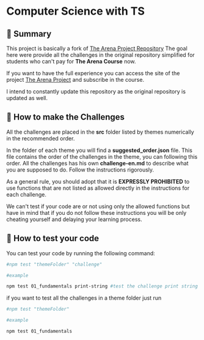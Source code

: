 # Computer Science with TS

## :page_with_curl: Summary

This project is basically a fork
of [The Arena Project Repository](https://github.com/the-arena-project/typescript-arenas) The goal
here were provide all the challenges in the original repository simplified for students who can't pay for **The
Arena Course** now.

If you want to have the full experience you can access the site of the
project [The Arena Project](https://www.thearenaproject.co/) and subscribe in the course.

I intend to constantly update this repository as the original repository is updated as well.

## :rocket: How to make the Challenges

All the challenges are placed in the **src** folder listed by themes numerically in the recommended order.

In the folder of each theme you will find a **suggested_order.json** file. This file contains the order of the
challenges in the theme, you can following this order. All the challenges has his own **challenge-en.md** to describe
what you are supposed to do. Follow the instructions rigorously.

As a general rule, you should adopt that it is **EXPRESSLY PROHIBITED** to use functions that are not listed as allowed
directly in the instructions for each challenge.

We can't test if your code are or not using only the allowed functions but have in mind that if you do not follow these
instructions you will be only cheating yourself and delaying your learning process.

## :rocket: How to test your code

You can test your code by running the following command:

```bash
#npm test "themeFolder" "challenge"

#example

npm test 01_fundamentals print-string #test the challenge print string on fundamentals
```

if you want to test all the challenges in a theme folder just run

```bash
#npm test "themeFolder"

#example

npm test 01_fundamentals
```
